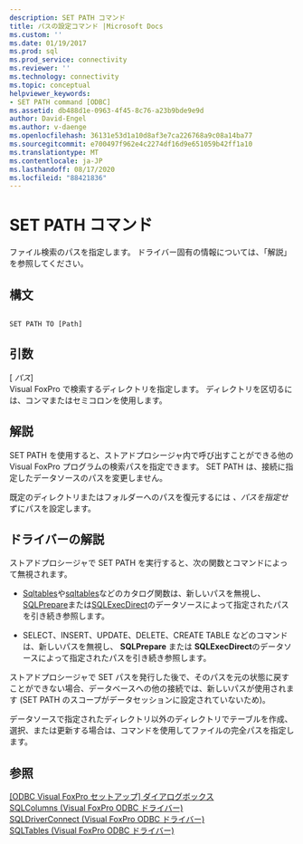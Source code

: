 ```yaml
---
description: SET PATH コマンド
title: パスの設定コマンド |Microsoft Docs
ms.custom: ''
ms.date: 01/19/2017
ms.prod: sql
ms.prod_service: connectivity
ms.reviewer: ''
ms.technology: connectivity
ms.topic: conceptual
helpviewer_keywords:
- SET PATH command [ODBC]
ms.assetid: db488d1e-0963-4f45-8c76-a23b9bde9e9d
author: David-Engel
ms.author: v-daenge
ms.openlocfilehash: 36131e53d1a10d8af3e7ca226768a9c08a14ba77
ms.sourcegitcommit: e700497f962e4c2274df16d9e651059b42ff1a10
ms.translationtype: MT
ms.contentlocale: ja-JP
ms.lasthandoff: 08/17/2020
ms.locfileid: "88421836"
---
```

# <a name="set-path-command"></a>SET PATH コマンド
ファイル検索のパスを指定します。 ドライバー固有の情報については、「解説」を参照してください。  
  
## <a name="syntax"></a>構文  
  
```  
  
SET PATH TO [Path]  
```  
  
## <a name="arguments"></a>引数  
 [ *パス*]  
 Visual FoxPro で検索するディレクトリを指定します。 ディレクトリを区切るには、コンマまたはセミコロンを使用します。  
  
## <a name="remarks"></a>解説  
 SET PATH を使用すると、ストアドプロシージャ内で呼び出すことができる他の Visual FoxPro プログラムの検索パスを指定できます。 SET PATH は、接続に指定したデータソースのパスを変更しません。  
  
 既定のディレクトリまたはフォルダーへのパスを復元するには *、パスを指定せ* ずにパスを設定します。  
  
## <a name="driver-remarks"></a>ドライバーの解説  
 ストアドプロシージャで SET PATH を実行すると、次の関数とコマンドによって無視されます。  
  
-   [Sqltables](../../odbc/microsoft/sqltables-visual-foxpro-odbc-driver.md)や[sqltables](../../odbc/microsoft/sqlcolumns-visual-foxpro-odbc-driver.md)などのカタログ関数は、新しいパスを無視し、 [SQLPrepare](../../odbc/microsoft/sqlprepare-visual-foxpro-odbc-driver.md)または[SQLExecDirect](../../odbc/microsoft/sqlexecdirect-visual-foxpro-odbc-driver.md)のデータソースによって指定されたパスを引き続き参照します。  
  
-   SELECT、INSERT、UPDATE、DELETE、CREATE TABLE などのコマンドは、新しいパスを無視し、 **SQLPrepare** または **SQLExecDirect**のデータソースによって指定されたパスを引き続き参照します。  
  
 ストアドプロシージャで SET パスを発行した後で、そのパスを元の状態に戻すことができない場合、データベースへの他の接続では、新しいパスが使用されます (SET PATH のスコープがデータセッションに設定されていないため)。  
  
 データソースで指定されたディレクトリ以外のディレクトリでテーブルを作成、選択、または更新する場合は、コマンドを使用してファイルの完全パスを指定します。  
  
## <a name="see-also"></a>参照  
 [[ODBC Visual FoxPro セットアップ] ダイアログボックス](../../odbc/microsoft/odbc-visual-foxpro-setup-dialog-box.md)   
 [SQLColumns (Visual FoxPro ODBC ドライバー)](../../odbc/microsoft/sqlcolumns-visual-foxpro-odbc-driver.md)   
 [SQLDriverConnect (Visual FoxPro ODBC ドライバー)](../../odbc/microsoft/sqldriverconnect-visual-foxpro-odbc-driver.md)   
 [SQLTables (Visual FoxPro ODBC ドライバー)](../../odbc/microsoft/sqltables-visual-foxpro-odbc-driver.md)
